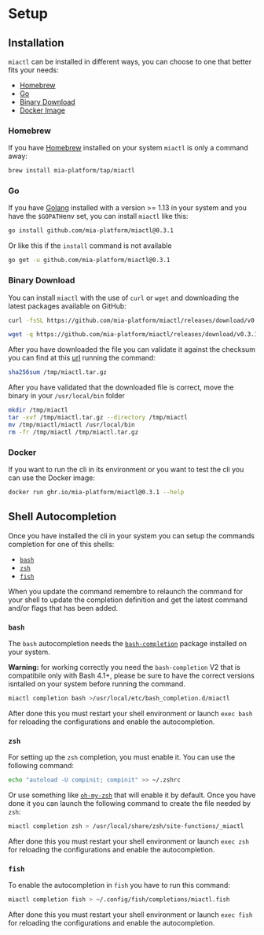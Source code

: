 # Setup

## Installation

`miactl` can be installed in different ways, you can choose to one that better fits your needs:

- [Homebrew](#homebrew)
- [Go](#go)
- [Binary Download](#binary-download)
- [Docker Image](#docker)

### Homebrew

If you have [Homebrew] installed on your system `miactl` is only a command away:

```sh
brew install mia-platform/tap/miactl
```

### Go

If you have [Golang] installed with a version >= 1.13 in your system and you have the `$GOPATH`env set, you can
install `miactl` like this:

```sh
go install github.com/mia-platform/miactl@0.3.1
```

Or like this if the `install` command is not available

```sh
go get -u github.com/mia-platform/miactl@0.3.1
```

### Binary Download

You can install `miactl` with the use of `curl` or `wget` and downloading the latest packages available on GitHub:

```sh
curl -fsSL https://github.com/mia-platform/miactl/releases/download/v0.3.1/miactl_$(uname)_$(uname -m).tar.gz -o /tmp/miactl.tar.gz
```

```sh
wget -q https://github.com/mia-platform/miactl/releases/download/v0.3.1/miactl_$(uname)_$(uname -m).tar.gz -O /tmp/miactl.tar.gz
```

After you have downloaded the file you can validate it against the checksum you can find at this [url] running the
command:

```sh
sha256sum /tmp/miactl.tar.gz
```

After you have validated that the downloaded file is correct, move the binary in your `/usr/local/bin` folder

```sh
mkdir /tmp/miactl
tar -xvf /tmp/miactl.tar.gz --directory /tmp/miactl
mv /tmp/miactl/miactl /usr/local/bin
rm -fr /tmp/miactl /tmp/miactl.tar.gz
```

### Docker

If you want to run the cli in its environment or you want to test the cli you can use the Docker image:

```sh
docker run ghr.io/mia-platform/miactl@0.3.1 --help
```

## Shell Autocompletion

Once you have installed the cli in your system you can setup the commands completion for one of this shells:

- [`bash`](#bash)
- [`zsh`](#zsh)
- [`fish`](#fish)

When you update the command remembre to relaunch the command for your shell to update the completion definition
and get the latest command and/or flags that has been added.

### `bash`

The `bash` autocompletion needs the [`bash-completion`] package installed on your system.

**Warning:** for working correctly you need the `bash-completion` V2 that is compatibile only with Bash 4.1+,
please be sure to have the correct versions isntalled on your system before running the command.

```sh
miactl completion bash >/usr/local/etc/bash_completion.d/miactl
```

After done this you must restart your shell environment or launch `exec bash` for reloading the configurations
and enable the autocompletion.

### `zsh`

For setting up the `zsh` completion, you must enable it. You can use the following command:

```sh
echo "autoload -U compinit; compinit" >> ~/.zshrc
```

Or use something like [`oh-my-zsh`] that will enable it by default. Once you have done it you can launch the
following command to create the file needed by `zsh`:

```sh
miactl completion zsh > /usr/local/share/zsh/site-functions/_miactl
```

After done this you must restart your shell environment or launch `exec zsh` for reloading the configurations and
enable the autocompletion.

### `fish`

To enable the autocompletion in `fish` you have to run this command:

```sh
miactl completion fish > ~/.config/fish/completions/miactl.fish
```

After done this you must restart your shell environment or launch `exec fish` for reloading the configurations and
enable the autocompletion.

[Homebrew]: https://brew.sh "The Missing Package Manager for macOS (or Linux)"
[Golang]: https://go.dev "Build simple, secure, scalable systems with Go"
[url]: https://github.com/mia-platform/miactl/releases/download/v0.3.1/checksums.txt "miactl checksums"
[`bash-completion`]: https://github.com/scop/bash-completion "Programmable completion functions for bash"
[`oh-my-zsh`]: https://ohmyz.sh "Oh My Zsh is a delightful, open source, community-driven
	framework for managing your Zsh configuration"
